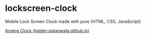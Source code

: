 # lockscreen-clock

Mobile Lock Screen Clock made with pure {HTML, CSS, JavaScript}

[Analog Clock (haider-patanwala.github.io)](https://haider-patanwala.github.io/lockscreen-clock/)
